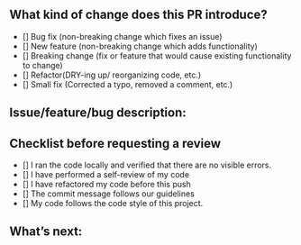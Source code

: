 ## What kind of change does this PR introduce?

- [] Bug fix (non-breaking change which fixes an issue)
- [] New feature (non-breaking change which adds functionality)
- [] Breaking change (fix or feature that would cause existing functionality to change)
- [] Refactor(DRY-ing up/ reorganizing code, etc.)
- [] Small fix (Corrected a typo, removed a comment, etc.)

## Issue/feature/bug description: 

## Checklist before requesting a review
- [] I ran the code locally and verified that there are no visible errors.
- [] I have performed a self-review of my code
- [] I have refactored my code before this push
- [] The commit message follows our guidelines
- [] My code follows the code style of this project.

## What’s next:
